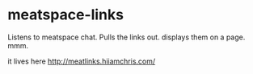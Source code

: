 meatspace-links
===============
Listens to meatspace chat. Pulls the links out. displays them on a page. mmm. 

it lives here http://meatlinks.hiiamchris.com/
